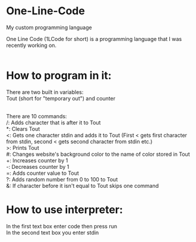 # One-Line-Code
My custom programming language<br/>

One Line Code (1LCode for short) is a programming language that I was recently working on.<br/>
<br/>
# How to program in it:
There are two built in variables:<br/>
Tout (short for "temporary out") and counter<br/><br/>

There are 10 commands:<br/>
/: Adds character that is after it to Tout<br/>
\*: Clears Tout<br/>
<: Gets one character stdin and adds it to Tout (First < gets first character from stdin, second < gets second character from stdin etc.)<br/>
\>: Prints Tout<br/>
#: Changes website's background color to the name of color stored in Tout<br/>
+: Increases counter by 1<br/>
-: Decreases counter by 1<br/>
=: Adds counter value to Tout<br/>
?: Adds random number from 0 to 100 to Tout<br/>
&: If character before it isn't equal to Tout skips one command<br/>

# How to use interpreter:
In the first text box enter code then press run<br/>
In the second text box you enter stdin
